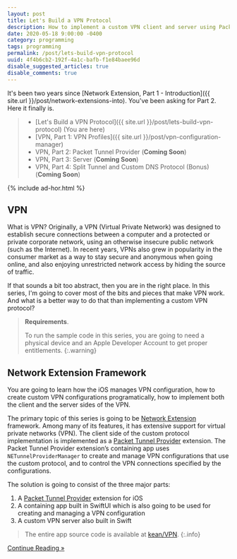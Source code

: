 ```yaml
---
layout: post
title: Let's Build a VPN Protocol
description: How to implement a custom VPN client and server using Packet Tunner Provider
date: 2020-05-18 9:00:00 -0400
category: programming
tags: programming
permalink: /post/lets-build-vpn-protocol
uuid: 4f4b6cb2-192f-4a1c-bafb-f1e84baee96d
disable_suggested_articles: true
disable_comments: true
---
```


It's been two years since [Network Extension, Part 1 - Introduction]({{ site.url }}/post/network-extensions-into). You've been asking for Part 2. Here it finally is.

> - [Let's Build a VPN Protocol]({{ site.url }}/post/lets-build-vpn-protocol) (You are here)
> - [VPN, Part 1: VPN Profiles]({{ site.url }}/post/vpn-configuration-manager)
> - VPN, Part 2: Packet Tunnel Provider (**Coming Soon**)
> - VPN, Part 3: Server (**Coming Soon**)
> - VPN, Part 4: Split Tunnel and Custom DNS Protocol (Bonus) (**Coming Soon**)

{% include ad-hor.html %}

## VPN

What is VPN? Originally, a VPN (Virtual Private Network) was designed to establish secure connections between a computer and a protected or private corporate network, using an otherwise insecure public network (such as the Internet). In recent years, VPNs also grew in popularity in the consumer market as a way to stay secure and anonymous when going online, and also enjoying unrestricted network access by hiding the source of traffic.

If that sounds a bit too abstract, then you are in the right place. In this series, I'm going to cover most of the bits and pieces that make VPN work. And what is a better way to do that than implementing a custom VPN protocol?

> **Requirements**.
>
> To run the sample code in this series, you are going to need a physical device and an Apple Developer Account to get proper entitlements.
{:.warning}

## Network Extension Framework

You are going to learn how the iOS manages VPN configuration, how to create custom VPN configurations programatically, how to implement both the client and the server sides of the VPN.

The primary topic of this series is going to be [Network Extension](https://developer.apple.com/documentation/networkextension) framework. Among many of its features, it has extensive support for virtual private networks (VPN). The client side of the custom protocol implementation is implemented as a [Packet Tunnel Provider](https://developer.apple.com/documentation/networkextension/packet_tunnel_provider) extension. The Packet Tunnel Provider extension’s containing app uses `NETunnelProviderManager` to create and manage VPN configurations that use the custom protocol, and to control the VPN connections specified by the configurations.

The solution is going to consist of the three major parts:

1. A [Packet Tunnel Provider](https://developer.apple.com/documentation/networkextension/packet_tunnel_provider) extension for iOS
2. A containing app built in SwiftUI which is also going to be used for creating and managing a VPN configuration
3. A custom VPN server also built in Swift

> The entire app source code is available at [kean/VPN](https://github.com/kean/VPN).
{:.info}

<div class="Any-vertInsets">
<a href="{{ site.url }}/post/vpn-configuration-manager">
  <div class="PrimaryButton">
    Continue Reading »
  </div>
</a>
</div>
